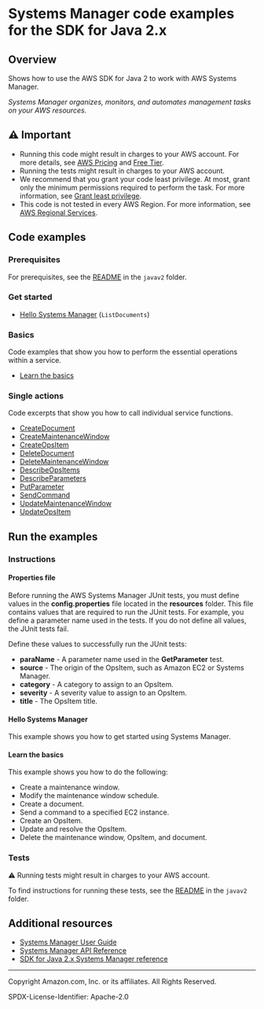 # Systems Manager code examples for the SDK for Java 2.x

## Overview

Shows how to use the AWS SDK for Java 2 to work with AWS Systems Manager.

<!--custom.overview.start-->
<!--custom.overview.end-->

_Systems Manager organizes, monitors, and automates management tasks on your AWS resources._

## ⚠ Important

* Running this code might result in charges to your AWS account. For more details, see [AWS Pricing](https://aws.amazon.com/pricing/) and [Free Tier](https://aws.amazon.com/free/).
* Running the tests might result in charges to your AWS account.
* We recommend that you grant your code least privilege. At most, grant only the minimum permissions required to perform the task. For more information, see [Grant least privilege](https://docs.aws.amazon.com/IAM/latest/UserGuide/best-practices.html#grant-least-privilege).
* This code is not tested in every AWS Region. For more information, see [AWS Regional Services](https://aws.amazon.com/about-aws/global-infrastructure/regional-product-services).

<!--custom.important.start-->
<!--custom.important.end-->

## Code examples

### Prerequisites

For prerequisites, see the [README](../../README.md#Prerequisites) in the `javav2` folder.


<!--custom.prerequisites.start-->
<!--custom.prerequisites.end-->

### Get started

- [Hello Systems Manager](src/main/java/com/example/ssm/HelloSSM.java#L6) (`ListDocuments`)


### Basics

Code examples that show you how to perform the essential operations within a service.

- [Learn the basics](src/main/java/com/example/scenario/SSMScenario.java)


### Single actions

Code excerpts that show you how to call individual service functions.

- [CreateDocument](src/main/java/com/example/scenario/SSMActions.java#L480)
- [CreateMaintenanceWindow](src/main/java/com/example/scenario/SSMActions.java#L568)
- [CreateOpsItem](src/main/java/com/example/scenario/SSMActions.java#L313)
- [DeleteDocument](src/main/java/com/example/scenario/SSMActions.java#L91)
- [DeleteMaintenanceWindow](src/main/java/com/example/scenario/SSMActions.java#L130)
- [DescribeOpsItems](src/main/java/com/example/scenario/SSMActions.java#L209)
- [DescribeParameters](src/main/java/com/example/ssm/GetParameter.java#L6)
- [PutParameter](src/main/java/com/example/ssm/PutParameter.java#L6)
- [SendCommand](src/main/java/com/example/scenario/SSMActions.java#L384)
- [UpdateMaintenanceWindow](src/main/java/com/example/scenario/SSMActions.java#L531)
- [UpdateOpsItem](src/main/java/com/example/scenario/SSMActions.java#L169)


<!--custom.examples.start-->
<!--custom.examples.end-->

## Run the examples

### Instructions


<!--custom.instructions.start-->

#### Properties file

Before running the AWS Systems Manager JUnit tests, you must define values in the **config.properties** file located in the **resources** folder. This file contains values that are required to run the JUnit tests. For example, you define a parameter name used in the tests. If you do not define all values, the JUnit tests fail.

Define these values to successfully run the JUnit tests:

- **paraName** - A parameter name used in the **GetParameter** test.
- **source** - The origin of the OpsItem, such as Amazon EC2 or Systems Manager.
- **category** - A category to assign to an OpsItem.
- **severity** - A severity value to assign to an OpsItem.
- **title** - The OpsItem title.

<!--custom.instructions.end-->

#### Hello Systems Manager

This example shows you how to get started using Systems Manager.


#### Learn the basics

This example shows you how to do the following:

- Create a maintenance window.
- Modify the maintenance window schedule.
- Create a document.
- Send a command to a specified EC2 instance.
- Create an OpsItem.
- Update and resolve the OpsItem.
- Delete the maintenance window, OpsItem, and document.

<!--custom.basic_prereqs.ssm_Scenario.start-->
<!--custom.basic_prereqs.ssm_Scenario.end-->


<!--custom.basics.ssm_Scenario.start-->
<!--custom.basics.ssm_Scenario.end-->


### Tests

⚠ Running tests might result in charges to your AWS account.


To find instructions for running these tests, see the [README](../../README.md#Tests)
in the `javav2` folder.



<!--custom.tests.start-->
<!--custom.tests.end-->

## Additional resources

- [Systems Manager User Guide](https://docs.aws.amazon.com/systems-manager/latest/userguide/what-is-systems-manager.html)
- [Systems Manager API Reference](https://docs.aws.amazon.com/systems-manager/latest/APIReference/Welcome.html)
- [SDK for Java 2.x Systems Manager reference](https://sdk.amazonaws.com/java/api/latest/software/amazon/awssdk/services/ssm/package-summary.html)

<!--custom.resources.start-->
<!--custom.resources.end-->

---

Copyright Amazon.com, Inc. or its affiliates. All Rights Reserved.

SPDX-License-Identifier: Apache-2.0
